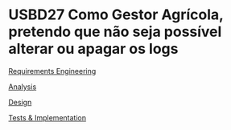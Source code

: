 # USBD27 Como Gestor Agrícola, pretendo que não seja possível alterar ou apagar os logs
[Requirements Engineering](01.requirements-engineering/Readme.md)

[Analysis](02.analysis/Readme.md)

[Design](03.design/Readme.md)

[Tests & Implementation ](04.tests-and-implementation/Readme.md)
